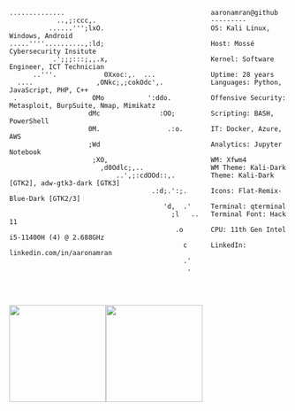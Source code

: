 
```console
..............                                     aaronamran@github 
            ..,;:ccc,.                             --------- 
          ......''';lxO.                           OS: Kali Linux, Windows, Android
.....''''..........,:ld;                           Host: Mossé Cybersecurity Insitute 
           .';;;:::;,,.x,                          Kernel: Software Engineer, ICT Technician 
      ..'''.            0Xxoc:,.  ...              Uptime: 28 years 
  ....                ,ONkc;,;cokOdc',.            Languages: Python, JavaScript, PHP, C++
 .                   OMo           ':ddo.          Offensive Security: Metasploit, BurpSuite, Nmap, Mimikatz
                    dMc               :OO;         Scripting: BASH, PowerShell
                    0M.                 .:o.       IT: Docker, Azure, AWS
                    ;Wd                            Analytics: Jupyter Notebook
                     ;XO,                          WM: Xfwm4 
                       ,d0Odlc;,..                 WM Theme: Kali-Dark 
                           ..',;:cdOOd::,.         Theme: Kali-Dark [GTK2], adw-gtk3-dark [GTK3] 
                                    .:d;.':;.      Icons: Flat-Remix-Blue-Dark [GTK2/3] 
                                       'd,  .'     Terminal: qterminal 
                                         ;l   ..   Terminal Font: Hack 11 
                                          .o       CPU: 11th Gen Intel i5-11400H (4) @ 2.688GHz 
                                            c      LinkedIn: linkedin.com/in/aaronamran
                                            .'
                                             .                             
                                                                           
```


<br>

<img height="175px" src="https://github-readme-stats.vercel.app/api?username=aaronamran&theme=city_lights&show_icons=true&count_private=true"/><img height="175px" src="https://github-readme-stats.vercel.app/api/top-langs/?username=aaronamran&show_icons=true&layout=compact&langs_count=6&hide_title=true&hide_border=false&theme=city_lights" />

<br>


